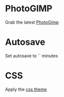 # PhotoGIMP

Grab the latest [PhotoGimp](https://github.com/Diolinux/PhotoGIMP/releases)

# Autosave

Set autosave to `` minutes 

# CSS

Apply the [css theme](/gimp/)
